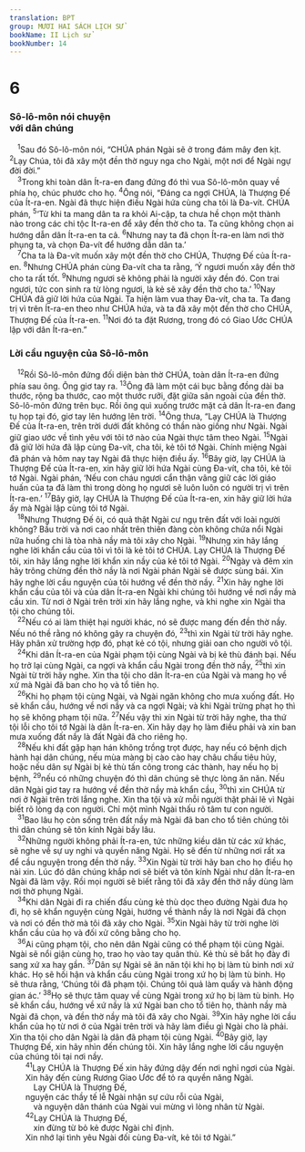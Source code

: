 ```yaml
---
translation: BPT
group: MƯƠI HAI SÁCH LỊCH SỬ
bookName: II Lịch sử 
bookNumber: 14
---
```


<div class="title"><h1>6</h1><h3>Sô-lô-môn nói chuyện<br/>với dân chúng</h3></div>
<span class="verse 2su_6_1"> <sup>1</sup>Sau đó Sô-lô-môn nói, “CHÚA phán Ngài sẽ ở trong đám mây đen kịt.</span>
<span class="verse 2su_6_2"><sup>2</sup>Lạy Chúa, tôi đã xây một đền thờ nguy nga cho Ngài, một nơi để Ngài ngự đời đời.”<br/></span>
<span class="verse 2su_6_3"> <sup>3</sup>Trong khi toàn dân Ít-ra-en đang đứng đó thì vua Sô-lô-môn quay về phía họ, chúc phước cho họ.</span>
<span class="verse 2su_6_4"><sup>4</sup>Ông nói, “Đáng ca ngợi CHÚA, là Thượng Đế của Ít-ra-en. Ngài đã thực hiện điều Ngài hứa cùng cha tôi là Đa-vít. CHÚA phán,</span>
<span class="verse 2su_6_5"><sup>5</sup>‘Từ khi ta mang dân ta ra khỏi Ai-cập, ta chưa hề chọn một thành nào trong các chi tộc Ít-ra-en để xây đền thờ cho ta. Ta cũng không chọn ai hướng dẫn dân Ít-ra-en ta cả.</span>
<span class="verse 2su_6_6"><sup>6</sup>Nhưng nay ta đã chọn Ít-ra-en làm nơi thờ phụng ta, và chọn Đa-vít để hướng dẫn dân ta.’<br/></span>
<span class="verse 2su_6_7"> <sup>7</sup>Cha ta là Đa-vít muốn xây một đền thờ cho CHÚA, Thượng Đế của Ít-ra-en.</span>
<span class="verse 2su_6_8"><sup>8</sup>Nhưng CHÚA phán cùng Đa-vít cha ta rằng, ‘Ý ngươi muốn xây đền thờ cho ta rất tốt.</span>
<span class="verse 2su_6_9"><sup>9</sup>Nhưng ngươi sẽ không phải là người xây đền đó. Con trai ngươi, tức con sinh ra từ lòng ngươi, là kẻ sẽ xây đền thờ cho ta.’</span>
<span class="verse 2su_6_10"><sup>10</sup>Nay CHÚA đã giữ lời hứa của Ngài. Ta hiện làm vua thay Đa-vít, cha ta. Ta đang trị vì trên Ít-ra-en theo như CHÚA hứa, và ta đã xây một đền thờ cho CHÚA, Thượng Đế của Ít-ra-en.</span>
<span class="verse 2su_6_11"><sup>11</sup>Nơi đó ta đặt Rương, trong đó có Giao Ước CHÚA lập với dân Ít-ra-en.”<br/></span>
<div class="title"><h3>Lời cầu nguyện của Sô-lô-môn</h3></div>
<span class="verse 2su_6_12"> <sup>12</sup>Rồi Sô-lô-môn đứng đối diện bàn thờ CHÚA, toàn dân Ít-ra-en đứng phía sau ông. Ông giơ tay ra.</span>
<span class="verse 2su_6_13"><sup>13</sup>Ông đã làm một cái bục bằng đồng dài ba thước, rộng ba thước, cao một thước rưỡi, đặt giữa sân ngoài của đền thờ. Sô-lô-môn đứng trên bục. Rồi ông quì xuống trước mặt cả dân Ít-ra-en đang tụ họp tại đó, giơ tay lên hướng lên trời.</span>
<span class="verse 2su_6_14"><sup>14</sup>Ông thưa, “Lạy CHÚA là Thượng Đế của Ít-ra-en, trên trời dưới đất không có thần nào giống như Ngài. Ngài giữ giao ước về tình yêu với tôi tớ nào của Ngài thực tâm theo Ngài.</span>
<span class="verse 2su_6_15"><sup>15</sup>Ngài đã giữ lời hứa đã lập cùng Đa-vít, cha tôi, kẻ tôi tớ Ngài. Chính miệng Ngài đã phán và hôm nay tay Ngài đã thực hiện điều ấy.</span>
<span class="verse 2su_6_16"><sup>16</sup>Bây giờ, lạy CHÚA là Thượng Đế của Ít-ra-en, xin hãy giữ lời hứa Ngài cùng Đa-vít, cha tôi, kẻ tôi tớ Ngài. Ngài phán, ‘Nếu con cháu ngươi cẩn thận vâng giữ các lời giáo huấn của ta đã làm thì trong dòng họ ngươi sẽ luôn luôn có người trị vì trên Ít-ra-en.’</span>
<span class="verse 2su_6_17"><sup>17</sup>Bây giờ, lạy CHÚA là Thượng Đế của Ít-ra-en, xin hãy giữ lời hứa ấy mà Ngài lập cùng tôi tớ Ngài.<br/></span>
<span class="verse 2su_6_18"> <sup>18</sup>Nhưng Thượng Đế ôi, có quả thật Ngài cư ngụ trên đất với loài người không? Bầu trời và nơi cao nhất trên thiên đàng còn không chứa nổi Ngài nữa huống chi là tòa nhà nầy mà tôi xây cho Ngài.</span>
<span class="verse 2su_6_19"><sup>19</sup>Nhưng xin hãy lắng nghe lời khẩn cầu của tôi vì tôi là kẻ tôi tớ CHÚA. Lạy CHÚA là Thượng Đế tôi, xin hãy lắng nghe lời khẩn xin nầy của kẻ tôi tớ Ngài.</span>
<span class="verse 2su_6_20"><sup>20</sup>Ngày và đêm xin hãy trông chừng đền thờ nầy là nơi Ngài phán Ngài sẽ được sùng bái. Xin hãy nghe lời cầu nguyện của tôi hướng về đền thờ nầy.</span>
<span class="verse 2su_6_21"><sup>21</sup>Xin hãy nghe lời khẩn cầu của tôi và của dân Ít-ra-en Ngài khi chúng tôi hướng về nơi nầy mà cầu xin. Từ nơi ở Ngài trên trời xin hãy lắng nghe, và khi nghe xin Ngài tha tội cho chúng tôi.<br/></span>
<span class="verse 2su_6_22"> <sup>22</sup>Nếu có ai làm thiệt hại người khác, nó sẽ được mang đến đền thờ nầy. Nếu nó thề rằng nó không gây ra chuyện đó,</span>
<span class="verse 2su_6_23"><sup>23</sup>thì xin Ngài từ trời hãy nghe. Hãy phân xử trường hợp đó, phạt kẻ có tội, nhưng giải oan cho người vô tội.<br/></span>
<span class="verse 2su_6_24"> <sup>24</sup>Khi dân Ít-ra-en của Ngài phạm tội cùng Ngài và bị kẻ thù đánh bại. Nếu họ trở lại cùng Ngài, ca ngợi và khẩn cầu Ngài trong đền thờ nầy,</span>
<span class="verse 2su_6_25"><sup>25</sup>thì xin Ngài từ trời hãy nghe. Xin tha tội cho dân Ít-ra-en của Ngài và mang họ về xứ mà Ngài đã ban cho họ và tổ tiên họ.<br/></span>
<span class="verse 2su_6_26"> <sup>26</sup>Khi họ phạm tội cùng Ngài, và Ngài ngăn không cho mưa xuống đất. Họ sẽ khẩn cầu, hướng về nơi nầy và ca ngợi Ngài; và khi Ngài trừng phạt họ thì họ sẽ không phạm tội nữa.</span>
<span class="verse 2su_6_27"><sup>27</sup>Nếu vậy thì xin Ngài từ trời hãy nghe, tha thứ tội lỗi cho tôi tớ Ngài là dân Ít-ra-en. Xin hãy dạy họ làm điều phải và xin ban mưa xuống đất nầy là đất Ngài đã cho riêng họ.<br/></span>
<span class="verse 2su_6_28"> <sup>28</sup>Nếu khi đất gặp hạn hán không trồng trọt được, hay nếu có bệnh dịch hành hại dân chúng, nếu mùa màng bị cào cào hay châu chấu tiêu hủy, hoặc nếu dân sự Ngài bị kẻ thù tấn công trong các thành, hay nếu họ bị bệnh,</span>
<span class="verse 2su_6_29"><sup>29</sup>nếu có những chuyện đó thì dân chúng sẽ thực lòng ăn năn. Nếu dân Ngài giơ tay ra hướng về đền thờ nầy mà khẩn cầu,</span>
<span class="verse 2su_6_30"><sup>30</sup>thì xin CHÚA từ nơi ở Ngài trên trời lắng nghe. Xin tha tội và xử mỗi người thật phải lẽ vì Ngài biết rõ lòng dạ con người. Chỉ một mình Ngài thấu rõ tâm tư con người.<br/></span>
<span class="verse 2su_6_31"> <sup>31</sup>Bao lâu họ còn sống trên đất nầy mà Ngài đã ban cho tổ tiên chúng tôi thì dân chúng sẽ tôn kính Ngài bấy lâu.<br/></span>
<span class="verse 2su_6_32"> <sup>32</sup>Những người không phải Ít-ra-en, tức những kiều dân từ các xứ khác, sẽ nghe về sự uy nghi và quyền năng Ngài. Họ sẽ đến từ những nơi rất xa để cầu nguyện trong đền thờ nầy.</span>
<span class="verse 2su_6_33"><sup>33</sup>Xin Ngài từ trời hãy ban cho họ điều họ nài xin. Lúc đó dân chúng khắp nơi sẽ biết và tôn kính Ngài như dân Ít-ra-en Ngài đã làm vậy. Rồi mọi người sẽ biết rằng tôi đã xây đền thờ nầy dùng làm nơi thờ phụng Ngài.<br/></span>
<span class="verse 2su_6_34"> <sup>34</sup>Khi dân Ngài đi ra chiến đấu cùng kẻ thù dọc theo đường Ngài đưa họ đi, họ sẽ khẩn nguyện cùng Ngài, hướng về thành nầy là nơi Ngài đã chọn và nơi có đền thờ mà tôi đã xây cho Ngài.</span>
<span class="verse 2su_6_35"><sup>35</sup>Xin Ngài hãy từ trời nghe lời khẩn cầu của họ và đối xử công bằng cho họ.<br/></span>
<span class="verse 2su_6_36"> <sup>36</sup>Ai cũng phạm tội, cho nên dân Ngài cũng có thể phạm tội cùng Ngài. Ngài sẽ nổi giận cùng họ, trao họ vào tay quân thù. Kẻ thù sẽ bắt họ đày đi sang xứ xa hay gần.</span>
<span class="verse 2su_6_37"><sup>37</sup>Dân sự Ngài sẽ ăn năn tội khi họ bị làm tù binh nơi xứ khác. Họ sẽ hối hận và khẩn cầu cùng Ngài trong xứ họ bị làm tù binh. Họ sẽ thưa rằng, ‘Chúng tôi đã phạm tội. Chúng tôi quả làm quấy và hành động gian ác.’</span>
<span class="verse 2su_6_38"><sup>38</sup>Họ sẽ thực tâm quay về cùng Ngài trong xứ họ bị làm tù binh. Họ sẽ khẩn cầu, hướng về xứ nầy là xứ Ngài ban cho tổ tiên họ, thành nầy mà Ngài đã chọn, và đền thờ nầy mà tôi đã xây cho Ngài.</span>
<span class="verse 2su_6_39"><sup>39</sup>Xin hãy nghe lời cầu khẩn của họ từ nơi ở của Ngài trên trời và hãy làm điều gì Ngài cho là phải. Xin tha tội cho dân Ngài là dân đã phạm tội cùng Ngài.</span>
<span class="verse 2su_6_40"><sup>40</sup>Bây giờ, lạy Thượng Đế, xin hãy nhìn đến chúng tôi. Xin hãy lắng nghe lời cầu nguyện của chúng tôi tại nơi nầy.<br/></span>
<span class="verse 2su_6_41">  <sup>41</sup>Lạy CHÚA là Thượng Đế xin hãy đứng dậy đến nơi nghỉ ngơi của Ngài.<br/>  Xin hãy đến cùng Rương Giao Ước để tỏ ra quyền năng Ngài.<br/>   Lạy CHÚA là Thượng Đế,<br/>  nguyện các thầy tế lễ Ngài nhận sự cứu rỗi của Ngài,<br/>   và nguyện dân thánh của Ngài vui mừng vì lòng nhân từ Ngài.<br/></span>
<span class="verse 2su_6_42">  <sup>42</sup>Lạy CHÚA là Thượng Đế,<br/>   xin đừng từ bỏ kẻ được Ngài chỉ định.<br/>  Xin nhớ lại tình yêu Ngài đối cùng Đa-vít, kẻ tôi tớ Ngài.”<br/></span>
